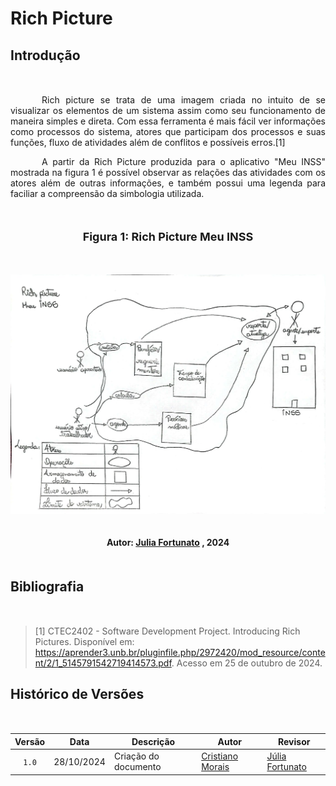 # Rich Picture

## <p style="margin-bottom: 50px;">Introdução</p>

  <p style="text-align: justify; text-indent: 50px; margin-bottom: 10px;"> Rich picture se trata de uma imagem criada no intuito de se visualizar os elementos de um sistema assim como seu funcionamento de maneira simples e direta. Com essa ferramenta é mais fácil ver informações como processos do sistema, atores que participam dos processos e suas funções, fluxo de atividades além de conflitos e possíveis erros.[1]<br></p>
  <p style="text-align: justify; text-indent: 50px; margin-bottom: 50px;"> A partir da Rich Picture produzida para o aplicativo "Meu INSS" mostrada na figura 1 é possível observar as relações das atividades com os atores além de outras informações, e também possui uma legenda para faciliar a compreensão da simbologia utilizada. </p>

<div align="center">
  <font size="4"><p style="text-align: center; margin-bottom: 50px;"><b>Figura 1: Rich Picture Meu INSS</b></p></font>
</div>

<div align="center">
<img src="../../imagens/RichPicture.jpeg" alt="Rich Picture do Meu INSS" style=" max-width: 100%; height: auto; margin-bottom: 20px;">
</div>
<div align="center">
<p style="text-align: center; margin-bottom: 50px;">
  <b>Autor: <a href="https://github.com/julia-fortunato">Julia Fortunato</a> , 2024</b>
</p>
</div>

## <p style="margin-bottom: 50px;">Bibliografia</p>

> [1] CTEC2402 - Software Development Project. Introducing Rich Pictures. Disponível em: https://aprender3.unb.br/pluginfile.php/2972420/mod_resource/content/2/1_5145791542719414573.pdf. Acesso em 25 de outubro de 2024.

## <p style="margin-bottom: 50px;">Histórico de Versões</p>

| Versão | Data       | Descrição            | Autor                                                   | Revisor                                               |
| :----: | ---------- | -------------------- | ------------------------------------------------------- | ----------------------------------------------------- |
| `1.0`  | 28/10/2024 | Criação do documento | [Cristiano Morais](https://github.com/CristianoMoraiss) | [Júlia Fortunato](https://github.com/julia-fortunato) |
